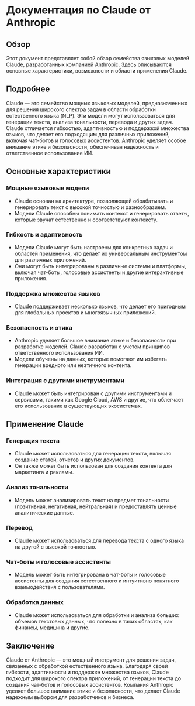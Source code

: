 # Документация по Claude от Anthropic

## Обзор

Этот документ представляет собой обзор семейства языковых моделей Claude, разработанных компанией Anthropic. Здесь описываются основные характеристики, возможности и области применения Claude.

## Подробнее

Claude — это семейство мощных языковых моделей, предназначенных для решения широкого спектра задач в области обработки естественного языка (NLP). Эти модели могут использоваться для генерации текста, анализа тональности, перевода и других задач. Claude отличается гибкостью, адаптивностью и поддержкой множества языков, что делает его подходящим для различных приложений, включая чат-ботов и голосовых ассистентов. Anthropic уделяет особое внимание этике и безопасности, обеспечивая надежность и ответственное использование ИИ.

## Основные характеристики

### Мощные языковые модели

- Claude основан на архитектуре, позволяющей обрабатывать и генерировать текст с высокой точностью и разнообразием.
- Модели Claude способны понимать контекст и генерировать ответы, которые звучат естественно и соответствуют контексту.

### Гибкость и адаптивность

- Модели Claude могут быть настроены для конкретных задач и областей применения, что делает их универсальным инструментом для различных приложений.
- Они могут быть интегрированы в различные системы и платформы, включая чат-боты, голосовые ассистенты и другие интерактивные приложения.

### Поддержка множества языков

- Claude поддерживает несколько языков, что делает его пригодным для глобальных проектов и многоязычных приложений.

### Безопасность и этика

- Anthropic уделяет большое внимание этике и безопасности при разработке моделей. Claude разработан с учетом принципов ответственного использования ИИ.
- Модели обучены на данных, которые помогают им избегать генерации вредного или неэтичного контента.

### Интеграция с другими инструментами

- Claude может быть интегрирован с другими инструментами и сервисами, такими как Google Cloud, AWS и другие, что облегчает его использование в существующих экосистемах.

## Применение Claude

### Генерация текста

- Claude может использоваться для генерации текста, включая создание статей, отчетов и других документов.
- Он также может быть использован для создания контента для маркетинга и рекламы.

### Анализ тональности

- Модель может анализировать текст на предмет тональности (позитивная, негативная, нейтральная) и предоставлять ценные аналитические данные.

### Перевод

- Claude может использоваться для перевода текста с одного языка на другой с высокой точностью.

### Чат-боты и голосовые ассистенты

- Модель может быть интегрирована в чат-боты и голосовые ассистенты для создания естественного и интуитивно понятного взаимодействия с пользователями.

### Обработка данных

- Claude может использоваться для обработки и анализа больших объемов текстовых данных, что полезно в таких областях, как финансы, медицина и другие.

## Заключение

Claude от Anthropic — это мощный инструмент для решения задач, связанных с обработкой естественного языка. Благодаря своей гибкости, адаптивности и поддержке множества языков, Claude подходит для широкого спектра приложений, от генерации текста до создания чат-ботов и голосовых ассистентов. Компания Anthropic уделяет большое внимание этике и безопасности, что делает Claude надежным выбором для разработчиков и бизнеса.